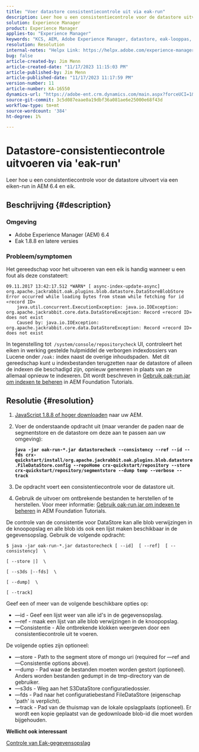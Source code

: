 ```yaml
---
title: "Voer datastore consistentiecontrole uit via eak-run"
description: Leer hoe u een consistentiecontrole voor de datastore uitvoert via een eiken-run in AEM 6.4 en eik.
solution: Experience Manager
product: Experience Manager
applies-to: "Experience Manager"
keywords: "KCS, AEM, Adobe Experience Manager, datastore, eak-looppas, datastore consistentiecontrole, hoe te, 6.4"
resolution: Resolution
internal-notes: "Helpx Link: https://helpx.adobe.com/experience-manager/kb/How-to-run-a-datastore-consistency-check-via-oak-run-AEM.html"
bug: false
article-created-by: Jim Menn
article-created-date: "11/17/2023 11:15:03 PM"
article-published-by: Jim Menn
article-published-date: "11/17/2023 11:17:59 PM"
version-number: 11
article-number: KA-16550
dynamics-url: "https://adobe-ent.crm.dynamics.com/main.aspx?forceUCI=1&pagetype=entityrecord&etn=knowledgearticle&id=9bc39e22-9f85-ee11-8179-6045bd006268"
source-git-commit: 3c5d087eaae0a19dbf36a081ae6e25000e68f43d
workflow-type: tm+mt
source-wordcount: '384'
ht-degree: 1%

---
```


# Datastore-consistentiecontrole uitvoeren via &#39;eak-run&#39;


Leer hoe u een consistentiecontrole voor de datastore uitvoert via een eiken-run in AEM 6.4 en eik.

## Beschrijving {#description}


### <b>Omgeving</b>

- Adobe Experience Manager (AEM) 6.4
- Eak 1.8.8 en latere versies




### <b>Probleem/symptomen</b>

Het gereedschap voor het uitvoeren van een eik is handig wanneer u een fout als deze constateert:


```
09.11.2017 13:42:17.512 *WARN* [ async-index-update-async]  org.apache.jackrabbit.oak.plugins.blob.datastore.DataStoreBlobStore Error occurred while loading bytes from steam while fetching for id «record ID»
    java.util.concurrent.ExecutionException: java.io.IOException: org.apache.jackrabbit.core.data.DataStoreException: Record «record ID» does not exist
    Caused by: java.io.IOException: org.apache.jackrabbit.core.data.DataStoreException: Record «record ID» does not exist
```




In tegenstelling tot` /system/console/repositorycheck` UI, controleert het eiken in werking gestelde hulpmiddel de verborgen indexdossiers van Lucene onder `/oak:` index naast de overige inhoudspaden.  Met dit gereedschap kunt u indexbestanden terugzetten naar de datastore of alleen de indexen die beschadigd zijn, opnieuw genereren in plaats van ze allemaal opnieuw te indexeren. Dit wordt beschreven in [Gebruik oak-run.jar om indexen te beheren](https://experienceleague.adobe.com/docs/experience-manager-learn/foundation/administration/use-oak-run-jar-to-manage-indexes.html?lang=en) in AEM Foundation Tutorials.


## Resolutie {#resolution}


1. [JavaScript 1.8.8 of hoger downloaden](https://repo1.maven.org/maven2/org/apache/jackrabbit/oak-run/) naar uw AEM.
2. Voer de onderstaande opdracht uit (maar verander de paden naar de segmentstore en de datastore om deze aan te passen aan uw omgeving):

   <b>`java -jar oak-run-*.jar datastorecheck --consistency --ref --id --fds crx-quickstart/install/org.apache.jackrabbit.oak.plugins.blob.datastore.FileDataStore.config --repoHome crx-quickstart/repository --store crx-quickstart/repository/segmentstore --dump temp --verbose --track`</b>


3. De opdracht voert een consistentiecontrole voor de datastore uit.
4. Gebruik de uitvoer om ontbrekende bestanden te herstellen of te herstellen. Voor meer informatie: [Gebruik oak-run.jar om indexen te beheren](https://experienceleague.adobe.com/docs/experience-manager-learn/foundation/administration/use-oak-run-jar-to-manage-indexes.html?lang=en) in AEM Foundation Tutorials.


De controle van de consistentie voor DataStore kan alle blob verwijzingen in de knoopopslag en alle blob ids ook een lijst maken beschikbaar in de gegevensopslag. Gebruik de volgende opdracht:

`$ java -jar oak-run-*.jar datastorecheck [ --id]  [ --ref]  [ --consistency]  \`

`[ --store |]  \`

`[ --s3ds |--fds]  \`

`[ --dump]  \`

`[ --track]`

Geef een of meer van de volgende beschikbare opties op:

- —id - Geef een lijst weer van alle id&#39;s in de gegevensopslag.
- —ref - maak een lijst van alle blob verwijzingen in de knoopopslag.
- —Consistentie - Alle ontbrekende klokken weergeven door een consistentiecontrole uit te voeren.


De volgende opties zijn optioneel:

- —store - Path to the segment store of mongo uri (required for —ref and —Consistentie options above).
- —dump - Pad waar de bestanden moeten worden gestort (optioneel). Anders worden bestanden gedumpt in de tmp-directory van de gebruiker.
- —s3ds - Weg aan het S3DataStore configuratiedossier.
- —fds - Pad naar het configuratiebestand FileDataStore (eigenschap &#39;path&#39; is verplicht).
- —track - Pad van de thuismap van de lokale opslagplaats (optioneel). Er wordt een kopie geplaatst van de gedownloade blob-id die moet worden bijgehouden.


<b>Wellicht ook interessant</b>

[Controle van Eak-gegevensopslag](https://github.com/apache/jackrabbit-oak/tree/1.8/oak-run#oak-datastore-check)
